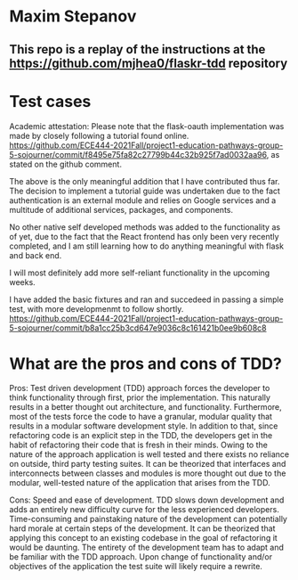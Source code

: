 # Maxim Stepanov
## This repo is a replay of the instructions at the https://github.com/mjhea0/flaskr-tdd repository

# Test cases
Academic attestation:
Please note that the flask-oauth implementation was made by closely following a tutorial found online.
https://github.com/ECE444-2021Fall/project1-education-pathways-group-5-sojourner/commit/f8495e75fa82c27799b44c32b925f7ad0032aa96,
as stated on the github comment.

The above is the only meaningful addition that I have contributed thus far.
The decision to implement a tutorial guide was undertaken due to the fact authentication
is an external module and relies on Google services and a multitude of additional services, packages, and components.

No other native self developed methods was added to the functionality as of yet, due to the fact
that the React frontend has only been very recently completed, and I am still learning how
to do anything meaningful with flask and back end.

I will most definitely add more self-reliant functionality in the upcoming weeks.

I have added the basic fixtures and ran and succedeed in passing a simple test, with more developmenmt to follow shortly.
https://github.com/ECE444-2021Fall/project1-education-pathways-group-5-sojourner/commit/b8a1cc25b3cd647e9036c8c161421b0ee9b608c8

# What are the pros and cons of TDD?
Pros:
Test driven development (TDD) approach forces the developer to think functionality through first,
prior the implementation. This naturally results in a better thought out architecture, and functionality.
Furthermore, most of the tests force the code to have a granular, modular quality that 
results in a modular software development style.
In addition to that, since refactoring code is an explicit step in the TDD, the developers
get in the habit of refactoring their code that is fresh in their minds.
Owing to the nature of the approach application is well tested and there exists no reliance
on outside, third party testing suites.
It can be theorized that interfaces and interconnects between classes and modules is 
more thought out due to the modular, well-tested nature of the application that arises
from the TDD.

Cons:
Speed and ease of development. TDD slows down development and adds an entirely new 
difficulty curve for the less experienced developers. Time-consuming and painstaking nature
of the development can potentially hard morale at certain steps of the development.
It can be theorized that applying this concept to an existing codebase in the goal of 
refactoring it would be daunting.
The entirety of the development team has to adapt and be familiar with the TDD approach.
Upon change of functionality and/or objectives of the application the test suite will
likely require a rewrite.
